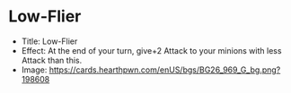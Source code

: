 # Low-Flier
- Title:  Low-Flier
- Effect:  At the end of your turn, give+2 Attack to your minions with less Attack than this.
- Image:  https://cards.hearthpwn.com/enUS/bgs/BG26_969_G_bg.png?198608
